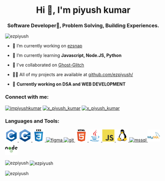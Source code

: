 <h1 align="center">Hi 👋, I'm piyush kumar</h1>
<h3 align="center">Software Developer🚀, Problem Solving, Building Experiences. </h3>

<p align="left"> <img src="https://komarev.com/ghpvc/?username=ezpiyush&label=Profile%20views&color=0e75b6&style=flat" alt="ezpiyush" /> </p>

- 🔭 I’m currently working on [ezsnap](https://piyush0kumar.github.io/ezSnap/)

- 🌱 I’m currently learning **Javascript, Node.JS, Python**

- 👯 I've collaborated on [Ghost-Glitch](https://github.com/iBrokenShadow/Ghost-Glitch)

- 👨‍💻 All of my projects are available at [github.com/ezpiyush/](github.com/ezpiyush/)

- 💬 **Currently working on DSA and WEB DEVELOPMENT**



<h3 align="left">Connect with me:</h3>
<p align="left">
<a href="https://linkedin.com/in/impiyushkumar" target="blank"><img align="center" src="https://raw.githubusercontent.com/rahuldkjain/github-profile-readme-generator/master/src/images/icons/Social/linked-in-alt.svg" alt="impiyushkumar" height="30" width="40" /></a>
<a href="https://instagram.com/x_piyush_kumar" target="blank"><img align="center" src="https://raw.githubusercontent.com/rahuldkjain/github-profile-readme-generator/master/src/images/icons/Social/instagram.svg" alt="x_piyush_kumar" height="30" width="40" /></a>
<a href="https://www.leetcode.com/x_piyush_kumar" target="blank"><img align="center" src="https://raw.githubusercontent.com/rahuldkjain/github-profile-readme-generator/master/src/images/icons/Social/leet-code.svg" alt="x_piyush_kumar" height="30" width="40" /></a>
</p>

<h3 align="left">Languages and Tools:</h3>
<p align="left"> <a href="https://www.cprogramming.com/" target="_blank" rel="noreferrer"> <img src="https://raw.githubusercontent.com/devicons/devicon/master/icons/c/c-original.svg" alt="c" width="40" height="40"/> </a> <a href="https://www.w3schools.com/cpp/" target="_blank" rel="noreferrer"> <img src="https://raw.githubusercontent.com/devicons/devicon/master/icons/cplusplus/cplusplus-original.svg" alt="cplusplus" width="40" height="40"/> </a> <a href="https://www.w3schools.com/css/" target="_blank" rel="noreferrer"> <img src="https://raw.githubusercontent.com/devicons/devicon/master/icons/css3/css3-original-wordmark.svg" alt="css3" width="40" height="40"/> </a> <a href="https://www.figma.com/" target="_blank" rel="noreferrer"> <img src="https://www.vectorlogo.zone/logos/figma/figma-icon.svg" alt="figma" width="40" height="40"/> </a> <a href="https://git-scm.com/" target="_blank" rel="noreferrer"> <img src="https://www.vectorlogo.zone/logos/git-scm/git-scm-icon.svg" alt="git" width="40" height="40"/> </a> <a href="https://www.w3.org/html/" target="_blank" rel="noreferrer"> <img src="https://raw.githubusercontent.com/devicons/devicon/master/icons/html5/html5-original-wordmark.svg" alt="html5" width="40" height="40"/> </a> <a href="https://www.java.com" target="_blank" rel="noreferrer"> <img src="https://raw.githubusercontent.com/devicons/devicon/master/icons/java/java-original.svg" alt="java" width="40" height="40"/> </a> <a href="https://developer.mozilla.org/en-US/docs/Web/JavaScript" target="_blank" rel="noreferrer"> <img src="https://raw.githubusercontent.com/devicons/devicon/master/icons/javascript/javascript-original.svg" alt="javascript" width="40" height="40"/> </a> <a href="https://www.linux.org/" target="_blank" rel="noreferrer"> <img src="https://raw.githubusercontent.com/devicons/devicon/master/icons/linux/linux-original.svg" alt="linux" width="40" height="40"/> </a> <a href="https://www.microsoft.com/en-us/sql-server" target="_blank" rel="noreferrer"> <img src="https://www.svgrepo.com/show/303229/microsoft-sql-server-logo.svg" alt="mssql" width="40" height="40"/> </a> <a href="https://www.mysql.com/" target="_blank" rel="noreferrer"> <img src="https://raw.githubusercontent.com/devicons/devicon/master/icons/mysql/mysql-original-wordmark.svg" alt="mysql" width="40" height="40"/> </a> <a href="https://nodejs.org" target="_blank" rel="noreferrer"> <img src="https://raw.githubusercontent.com/devicons/devicon/master/icons/nodejs/nodejs-original-wordmark.svg" alt="nodejs" width="40" height="40"/> </a> </p>

<p><img align="left" src="https://github-readme-stats.vercel.app/api/top-langs?username=ezpiyush&show_icons=true&locale=en&layout=compact" alt="ezpiyush" /></p>

<p>&nbsp;<img align="center" src="https://github-readme-stats.vercel.app/api?username=ezpiyush&show_icons=true&locale=en" alt="ezpiyush" /></p>

<p><img align="center" src="https://github-readme-streak-stats.herokuapp.com/?user=ezpiyush&" alt="ezpiyush" /></p>

